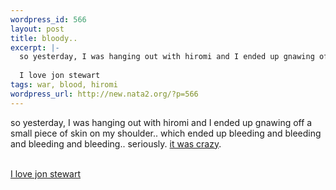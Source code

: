 ```yaml
--- 
wordpress_id: 566
layout: post
title: bloody..
excerpt: |-
  so yesterday, I was hanging out with hiromi and I ended up gnawing off a small piece of skin on my shoulder.. which ended up bleeding and bleeding and bleeding and bleeding.. seriously. it was crazy. 
  
  I love jon stewart
tags: war, blood, hiromi
wordpress_url: http://new.nata2.org/?p=566
---
```

so yesterday, I was hanging out with hiromi and I ended up gnawing off a small piece of skin on my shoulder.. which ended up bleeding and bleeding and bleeding and bleeding.. seriously. <a href="http://nata2.info/pictures/misc/blood-letting/blood%20007.avi">it was crazy</a>. <br/><br/>

<a href="http://www.pbs.org/now/transcript/transcript_stewart.html">I love jon stewart</a>
